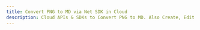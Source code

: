 ---title: Convert PNG to MD via Net SDK in Clouddescription: Cloud APIs & SDKs to Convert PNG to MD. Also Create, Edit & Render Microsoft Word & OpenOffice documents in the Cloud.---